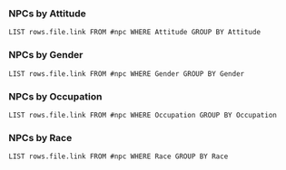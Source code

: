 ### **NPCs by Attitude**
```dataview
LIST rows.file.link FROM #npc WHERE Attitude GROUP BY Attitude
```

### **NPCs by Gender**
```dataview
LIST rows.file.link FROM #npc WHERE Gender GROUP BY Gender
```

### **NPCs by Occupation**
```dataview
LIST rows.file.link FROM #npc WHERE Occupation GROUP BY Occupation
```

### **NPCs by Race**
```dataview
LIST rows.file.link FROM #npc WHERE Race GROUP BY Race
```

